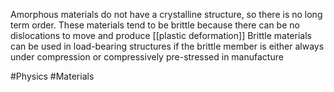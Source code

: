 Amorphous materials do not have a crystalline structure, so there is no long term order. These materials tend to be brittle because there can be no dislocations to move and produce [[plastic deformation]]
Brittle materials can be used in load-bearing structures if the brittle member is either always under compression or compressively pre-stressed in manufacture

#Physics #Materials 
